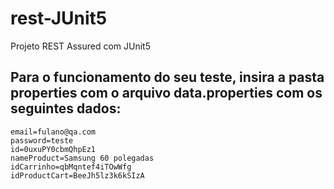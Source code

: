 # rest-JUnit5
Projeto REST Assured com JUnit5 

## Para o funcionamento do seu teste, insira a pasta properties com o arquivo data.properties com os seguintes dados:
```properties
email=fulano@qa.com
password=teste
id=0uxuPY0cbmQhpEz1
nameProduct=Samsung 60 polegadas
idCarrinho=qbMqntef4iTOwWfg
idProductCart=BeeJh5lz3k6kSIzA
```

